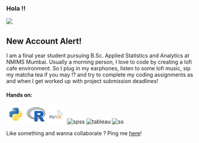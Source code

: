 ### Hola !! 

<img src="https://media.tenor.com/images/acc4116372dcc4b342cb1a00ae657151/tenor.gif">

## New Account Alert! 

<p> I am a final year student pursuing B.Sc. Applied Statistics and Analytics at NMIMS Mumbai. Usually a morning person, I love to code by creating a lofi cafe environment. So I plug in my earphones, listen to some lofi music, sip my matcha tea if you may !? and try to complete my coding assignments as and when I get worked up with project submission deadlines! 
<br/>
  
 
#### Hands on:

<img src='https://raw.githubusercontent.com/github/explore/80688e429a7d4ef2fca1e82350fe8e3517d3494d/topics/python/python.png' alt='python' height='50'>
<img src='https://raw.githubusercontent.com/github/explore/80688e429a7d4ef2fca1e82350fe8e3517d3494d/topics/r/r.png' alt='r' height='50'> 
<img src='https://raw.githubusercontent.com/github/explore/80688e429a7d4ef2fca1e82350fe8e3517d3494d/topics/mysql/mysql.png' alt='js' height='50'> 
<img src='https://raw.githubusercontent.com/github/explore/80688e429a7d4ef2fca1e82350fe8e3517d3494d/topics/spss/spss.png' alt='spss' height='50'>
<img src='https://cdn.worldvectorlogo.com/logos/tableau-software.svg' alt='tableau' height='50'>
<img src='https://cdn.iconscout.com/icon/free/png-512/microsoft-excel-4-722715.png' alt='ss' height='50'>



Like something and wanna collaborate ? Ping me [here](https://www.linkedin.com/in/shraddha-kodavade-357bb918a/)! 

<!--

<!--
**shraddhacodes/shraddhacodes** is a ✨ _special_ ✨ repository because its `README.md` (this file) appears on your GitHub profile.

Here are some ideas to get you started:

- 🔭 I’m currently working on ...
- 🌱 I’m currently learning ...
- 👯 I’m looking to collaborate on ...
- 🤔 I’m looking for help with ...
- 💬 Ask me about ...
- 📫 How to reach me: ...
- 😄 Pronouns: ...
- ⚡ Fun fact: ...
-->
